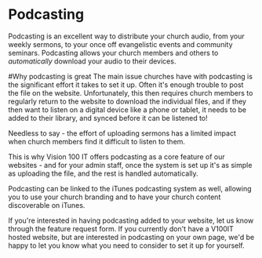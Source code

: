 Podcasting
===========

Podcasting is an excellent way to distribute your church audio, from your weekly sermons, to your once off evangelistic events and community seminars. Podcasting allows your church members and others to *automatically* download your audio to their devices.

#Why podcasting is great
The main issue churches have with podcasting is the significant effort it takes to set it up. Often it's enough trouble to post the file on the website. Unfortunately, this then requires church members to regularly return to the website to download the individual files, and if they then want to listen on a digital device like a phone or tablet, it needs to be added to their library, and synced before it can be listened to!

Needless to say - the effort of uploading sermons has a limited impact when church members find it difficult to listen to them.

This is why Vision 100 IT offers podcasting as a core feature of our websites - and for your admin staff, once the system is set up it's as simple as uploading the file, and the rest is handled automatically.

Podcasting can be linked to the iTunes podcasting system as well, allowing you to use your church branding and to have your church content discoverable on iTunes.

If you're interested in having podcasting added to your website, let us know through the feature request form. If you currently don't have a V100IT hosted website, but are interested in podcasting on your own page, we'd be happy to let you know what you need to consider to set it up for yourself.
